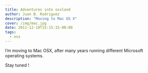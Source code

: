 ```yaml
---
title: Adventures into osxland
author: Juan B. Rodriguez
description: "Moving to Mac OS X"
cover: /img/mac.jpg
date: 2011-12-10T15:15:15-00:00
tags:
  - osx
---
```


I’m moving to Mac OSX, after many years running different Microsoft operating systems.

Stay tuned !
